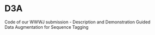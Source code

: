 # D3A
Code of our WWWJ submission - Description and Demonstration Guided Data Augmentation for Sequence Tagging
